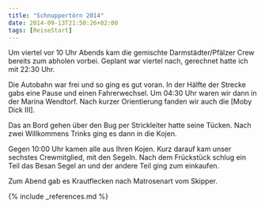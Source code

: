 ```yaml
---
title: "Schnuppertörn 2014"
date: 2014-09-13T21:50:26+02:00
tags: [ReiseStart]
---
```

Um viertel vor 10 Uhr Abends kam die gemischte Darmstädter/Pfälzer Crew bereits zum abholen vorbei. Geplant war viertel nach, gerechnet hatte ich mit 22:30 Uhr.

Die Autobahn war frei und so ging es gut voran. In der Hälfte der Strecke gabs eine Pause und einen Fahrerwechsel. Um 04:30 Uhr waren wir dann in der Marina Wendtorf. Nach kurzer Orientierung fanden wir auch die [Moby Dick III].

Das an Bord gehen über den Bug per Strickleiter hatte seine Tücken. Nach zwei Willkommens Trinks ging es dann in die Kojen.

Gegen 10:00 Uhr kamen alle aus Ihren Kojen. Kurz darauf kam unser sechstes Crewmitglied, mit den Segeln. Nach dem Frückstück schlug ein Teil das Besan Segel an und der andere Teil ging zum einkaufen.

Zum Abend gab es Krautflecken nach Matrosenart vom Skipper.  

{% include _references.md %}
